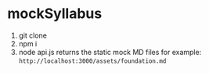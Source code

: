 # mockSyllabus

1. git clone
2. npm i
3. node api.js
returns the static mock MD files for example: `http://localhost:3000/assets/foundation.md` 
